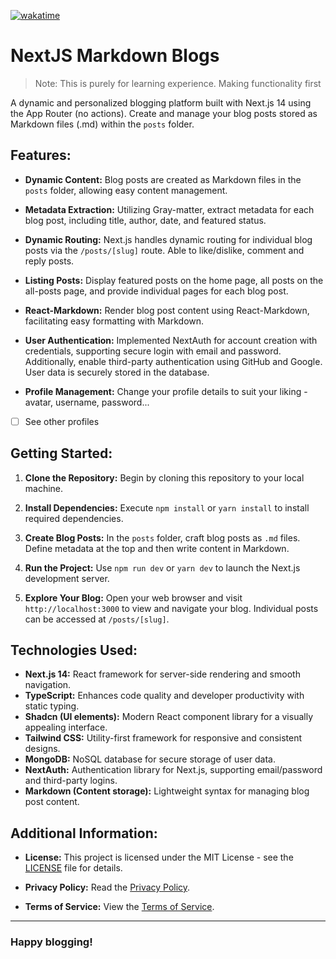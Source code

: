 [![wakatime](https://wakatime.com/badge/user/7217dc82-1bcf-4a0a-8b7f-96e2332f4c45/project/018b960f-87c9-4136-90b5-276b5bd721a7.svg?style=for-the-badge)](https://wakatime.com/badge/user/7217dc82-1bcf-4a0a-8b7f-96e2332f4c45/project/018b960f-87c9-4136-90b5-276b5bd721a7)

# NextJS Markdown Blogs

> Note: This is purely for learning experience. Making functionality first

A dynamic and personalized blogging platform built with Next.js 14 using the App Router (no actions). Create and manage your blog posts stored as Markdown files (.md) within the `posts` folder.

## Features:

- **Dynamic Content:** Blog posts are created as Markdown files in the `posts` folder, allowing easy content management.

- **Metadata Extraction:** Utilizing Gray-matter, extract metadata for each blog post, including title, author, date, and featured status.

- **Dynamic Routing:** Next.js handles dynamic routing for individual blog posts via the `/posts/[slug]` route. Able to like/dislike, comment and reply posts.

- **Listing Posts:** Display featured posts on the home page, all posts on the all-posts page, and provide individual pages for each blog post.

- **React-Markdown:** Render blog post content using React-Markdown, facilitating easy formatting with Markdown.

- **User Authentication:** Implemented NextAuth for account creation with credentials, supporting secure login with email and password. Additionally, enable third-party authentication using GitHub and Google. User data is securely stored in the database.

- **Profile Management:** Change your profile details to suit your liking - avatar, username, password...
- [ ] See other profiles

## Getting Started:

1. **Clone the Repository:** Begin by cloning this repository to your local machine.

2. **Install Dependencies:** Execute `npm install` or `yarn install` to install required dependencies.

3. **Create Blog Posts:** In the `posts` folder, craft blog posts as `.md` files. Define metadata at the top and then write content in Markdown.

4. **Run the Project:** Use `npm run dev` or `yarn dev` to launch the Next.js development server.

5. **Explore Your Blog:** Open your web browser and visit `http://localhost:3000` to view and navigate your blog. Individual posts can be accessed at `/posts/[slug]`.

## Technologies Used:

- **Next.js 14:** React framework for server-side rendering and smooth navigation.
- **TypeScript:** Enhances code quality and developer productivity with static typing.
- **Shadcn (UI elements):** Modern React component library for a visually appealing interface.
- **Tailwind CSS:** Utility-first framework for responsive and consistent designs.
- **MongoDB:** NoSQL database for secure storage of user data.
- **NextAuth:** Authentication library for Next.js, supporting email/password and third-party logins.
- **Markdown (Content storage):** Lightweight syntax for managing blog post content.

## Additional Information:

- **License:** This project is licensed under the MIT License - see the [LICENSE](MIT-LICENSE.txt) file for details.

- **Privacy Policy:** Read the [Privacy Policy](/privacy-policy.md).

- **Terms of Service:** View the [Terms of Service](/terms-of-service.md).

---

### Happy blogging!
